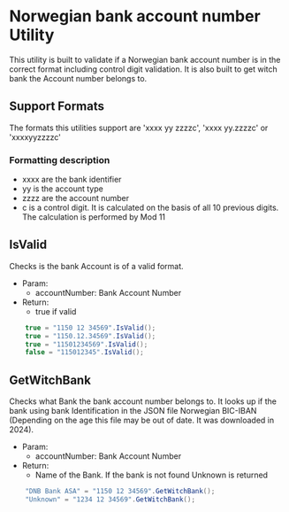 # Norwegian bank account number Utility
This utility is built to validate if a Norwegian bank account number is in the correct format including control digit validation. It is also built to get witch bank the Account number belongs to. 

## Support Formats
The formats this utilities support are 'xxxx yy zzzzc', 'xxxx yy.zzzzc' or 'xxxxyyzzzzc'

### Formatting description

- xxxx are the bank identifier
- yy is the account type
- zzzz are the account number
- c is a control digit. It is calculated on the basis of all 10 previous digits. The calculation is performed by  Mod 11

## IsValid
Checks is the bank Account is of a valid format. 
- Param:
    - accountNumber: Bank Account Number
- Return: 
    - true if valid
```C#
    true = "1150 12 34569".IsValid();
    true = "1150.12.34569".IsValid();
    true = "11501234569".IsValid();
    false = "115012345".IsValid(); 
```

## GetWitchBank
Checks what Bank the bank account number belongs to. It looks up if the bank using bank Identification in the JSON file Norwegian BIC-IBAN (Depending on the age this file may be out of date. It was downloaded in 2024). 
- Param:
    - accountNumber: Bank Account Number
- Return: 
    - Name of the Bank. If the bank is not found Unknown is returned
```C#
    "DNB Bank ASA" = "1150 12 34569".GetWitchBank();
    "Unknown" = "1234 12 34569".GetWitchBank();
```


